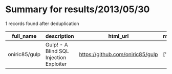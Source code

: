 
# Summary for results/2013/05/30
    
1 records found after deduplication

| full_name | description | html_url | matched_list | matched_count | pushed_at | size | stargazers_count | language | forks_count |
|---------------|-----------------------------------------|----------------------------------|----------------|-----------------|---------------------------|--------|--------------------|------------|---------------|
| oniric85/gulp | Gulp! - A Blind SQL Injection Exploiter | https://github.com/oniric85/gulp | ['exploit'] | 1 | 2013-05-30 21:08:31+00:00 | 115 | 2 | Perl | 2 |
